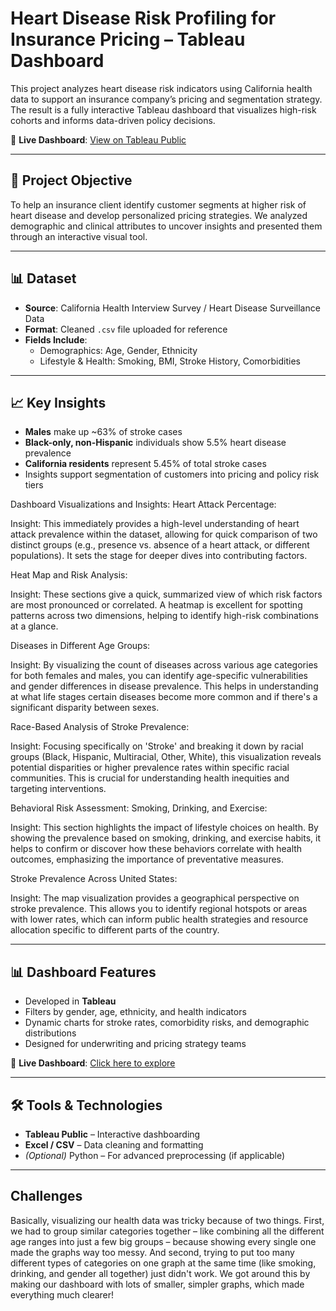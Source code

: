 # Heart Disease Risk Profiling for Insurance Pricing – Tableau Dashboard

This project analyzes heart disease risk indicators using California health data to support an insurance company’s pricing and segmentation strategy. The result is a fully interactive Tableau dashboard that visualizes high-risk cohorts and informs data-driven policy decisions.

🔗 **Live Dashboard**: [View on Tableau Public](https://public.tableau.com/app/profile/sai.nithisha.marripelly/viz/HeartDisease_keyindicators/IndicatorsofHeartDisease)

---

## 🧠 Project Objective

To help an insurance client identify customer segments at higher risk of heart disease and develop personalized pricing strategies. We analyzed demographic and clinical attributes to uncover insights and presented them through an interactive visual tool.

---

## 📊 Dataset

- **Source**: California Health Interview Survey / Heart Disease Surveillance Data
- **Format**: Cleaned `.csv` file uploaded for reference
- **Fields Include**:
  - Demographics: Age, Gender, Ethnicity
  - Lifestyle & Health: Smoking, BMI, Stroke History, Comorbidities

---

## 📈 Key Insights

- **Males** make up ~63% of stroke cases
- **Black-only, non-Hispanic** individuals show 5.5% heart disease prevalence
- **California residents** represent 5.45% of total stroke cases
- Insights support segmentation of customers into pricing and policy risk tiers

Dashboard Visualizations and Insights:
Heart Attack Percentage:

Insight: This immediately provides a high-level understanding of heart attack prevalence within the dataset, allowing for quick comparison of two distinct groups (e.g., presence vs. absence of a heart attack, or different populations). It sets the stage for deeper dives into contributing factors.

Heat Map and Risk Analysis:

Insight: These sections give a quick, summarized view of which risk factors are most pronounced or correlated. A heatmap is excellent for spotting patterns across two dimensions, helping to identify high-risk combinations at a glance.

Diseases in Different Age Groups:

Insight: By visualizing the count of diseases across various age categories for both females and males, you can identify age-specific vulnerabilities and gender differences in disease prevalence. This helps in understanding at what life stages certain diseases become more common and if there's a significant disparity between sexes.

Race-Based Analysis of Stroke Prevalence:

Insight: Focusing specifically on 'Stroke' and breaking it down by racial groups (Black, Hispanic, Multiracial, Other, White), this visualization reveals potential disparities or higher prevalence rates within specific racial communities. This is crucial for understanding health inequities and targeting interventions.

Behavioral Risk Assessment: Smoking, Drinking, and Exercise:

Insight: This section highlights the impact of lifestyle choices on health. By showing the prevalence based on smoking, drinking, and exercise habits, it helps to confirm or discover how these behaviors correlate with health outcomes, emphasizing the importance of preventative measures.

Stroke Prevalence Across United States:

Insight: The map visualization provides a geographical perspective on stroke prevalence. This allows you to identify regional hotspots or areas with lower rates, which can inform public health strategies and resource allocation specific to different parts of the country.

---

## 📊 Dashboard Features

- Developed in **Tableau**
- Filters by gender, age, ethnicity, and health indicators
- Dynamic charts for stroke rates, comorbidity risks, and demographic distributions
- Designed for underwriting and pricing strategy teams

🔗 **Live Dashboard**: [Click here to explore](https://public.tableau.com/app/profile/your-dashboard-link-here)

---

## 🛠️ Tools & Technologies

- **Tableau Public** – Interactive dashboarding
- **Excel / CSV** – Data cleaning and formatting
- *(Optional)* Python – For advanced preprocessing (if applicable)

---

## Challenges

Basically, visualizing our health data was tricky because of two things. First, we had to group similar categories together – like combining all the different age ranges into just a few big groups – because showing every single one made the graphs way too messy. And second, trying to put too many different types of categories on one graph at the same time (like smoking, drinking, and gender all together) just didn't work. We got around this by making our dashboard with lots of smaller, simpler graphs, which made everything much clearer!

